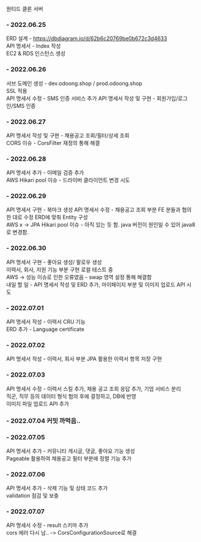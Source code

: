 원티드 클론 서버

### - 2022.06.25  
ERD 설계 - https://dbdiagram.io/d/62b6c20769be0b672c3d4633  
API 명세서 - Index 작성  
EC2 & RDS 인스턴스 생성  

### - 2022.06.26 
서브 도메인 생성 - dev.odoong.shop / prod.odoong.shop  
SSL 적용  
API 명세서 수정 - SMS 인증 서비스 추가 
API 명세서 작성 및 구현 - 회원가입/로그인/SMS 인증  

### - 2022.06.27
API 명세서 작성 및 구현 - 채용공고 조회/필터/상세 조회  
CORS 이슈 - CorsFilter 재정의 통해 해결  

### - 2022.06.28
API 명세서 추가 - 이메일 검증 추가  
AWS Hikari pool 이슈 - 드라이버 클라이언트 변경 시도  

### - 2022.06.29
API 명세서 구현 - 북마크 생성
API 명세서 수정 - 채용공고 조회 부분 FE 분들과 협의한 대로 수정
ERD에 맞춰 Entity 구성  
AWS x -> JPA Hikari pool 이슈 - 아직 있는 듯 함. java 버전이 원인일 수 있어 java8로 변경함.

### - 2022.06.30
API 명세서 구현 - 좋아요 생성/ 팔로우 생성  
이력서, 회사, 지원 기능 부분 구현 로컬 테스트 중  
AWS -> 성능 이슈로 인한 오류였음 - swap 영역 설정 통해 해결함  
내일 할 일 - API 명세서 작성 및 ERD 추가, 마이페이지 부분 및 이미지 업로드 API 시도

### - 2022.07.01
API 명세서 작성 - 이력서 CRU 기능  
ERD 추가 - Language certificate

### - 2022.07.02
API 명세서 작성 - 이력서, 회사 부분
JPA 활용한 이력서 항목 저장 구현

### - 2022.07.03
API 명세서 수정 - 이력서 스킬 추가, 채용 공고 조회 응답 추가, 기업 서비스 분리  
직군, 직무 등의 데이터 형식 협의 후에 결정하고, DB에 반영  
이미지 파일 업로드 API 추가

### - 2022.07.04 커밋 까먹음..

### - 2022.07.05
API 명세서 추가 - 커뮤니티 게시글, 댓글, 좋아요 기능 생성  
Pageable 활용하여 채용공고 필터 부분에 정렬 기능 추가

### - 2022.07.06
API 명세서 추가 - 삭제 기능 및 상태 코드 추가  
validation 점검 및 보충

### - 2022.07.07  
API 명세서 수정 - result 스키마 추가  
cors 에러 다시 남.. -> CorsConfigurationSource로 해결